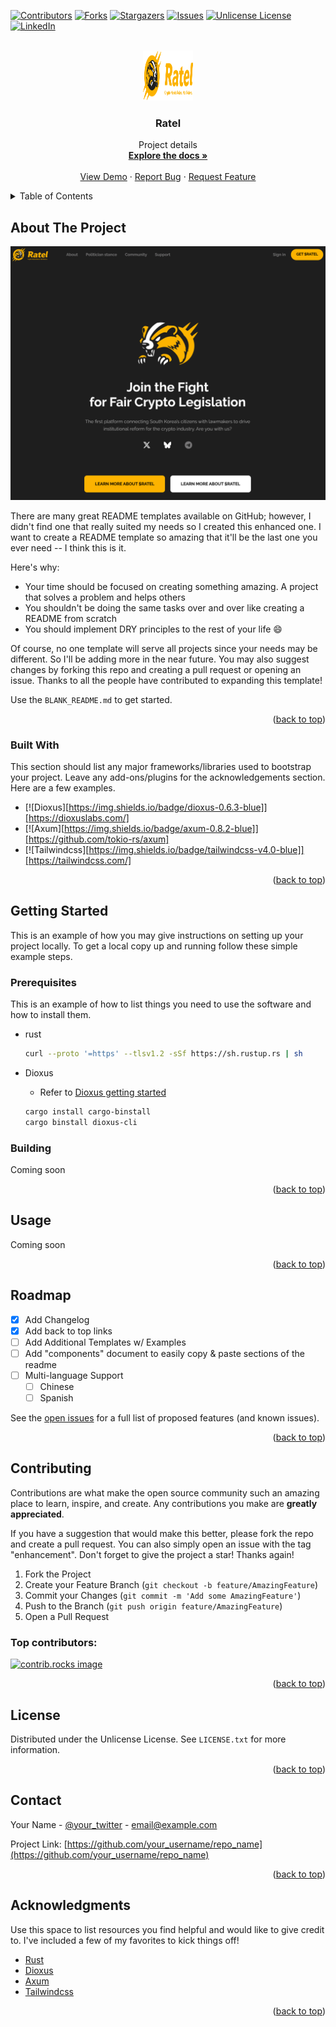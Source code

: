 <!-- Improved compatibility of back to top link: See: https://github.com/biyard/ratel/pull/73 -->
<a id="readme-top"></a>
<!--
*** Thanks for checking out the Best-README-Template. If you have a suggestion
*** that would make this better, please fork the repo and create a pull request
*** or simply open an issue with the tag "enhancement".
*** Don't forget to give the project a star!
*** Thanks again! Now go create something AMAZING! :D
-->



<!-- PROJECT SHIELDS -->
<!--
*** I'm using markdown "reference style" links for readability.
*** Reference links are enclosed in brackets [ ] instead of parentheses ( ).
*** See the bottom of this document for the declaration of the reference variables
*** for contributors-url, forks-url, etc. This is an optional, concise syntax you may use.
*** https://www.markdownguide.org/basic-syntax/#reference-style-links
-->
[![Contributors][contributors-shield]][contributors-url]
[![Forks][forks-shield]][forks-url]
[![Stargazers][stars-shield]][stars-url]
[![Issues][issues-shield]][issues-url]
[![Unlicense License][license-shield]][license-url]
[![LinkedIn][linkedin-shield]][linkedin-url]



<!-- PROJECT LOGO -->
<br />
<div align="center">
  <a href="https://github.com/biyard/ratel">
    <img src="images/logo.png" alt="Logo" width="80" height="80">
  </a>

  <h3 align="center">Ratel</h3>

  <p align="center">
    Project details
    <br />
    <a href="https://github.com/biyard/ratel"><strong>Explore the docs »</strong></a>
    <br />
    <br />
    <a href="https://github.com/biyard/ratel">View Demo</a>
    &middot;
    <a href="https://github.com/biyard/ratel/issues/new?labels=bug&template=bug-report---.md">Report Bug</a>
    &middot;
    <a href="https://github.com/biyard/ratel/issues/new?labels=enhancement&template=feature-request---.md">Request Feature</a>
  </p>
</div>



<!-- TABLE OF CONTENTS -->
<details>
  <summary>Table of Contents</summary>
  <ol>
    <li>
      <a href="#about-the-project">About The Project</a>
      <ul>
        <li><a href="#built-with">Built With</a></li>
      </ul>
    </li>
    <li>
      <a href="#getting-started">Getting Started</a>
      <ul>
        <li><a href="#prerequisites">Prerequisites</a></li>
        <li><a href="#installation">Installation</a></li>
      </ul>
    </li>
    <li><a href="#usage">Usage</a></li>
    <li><a href="#roadmap">Roadmap</a></li>
    <li><a href="#contributing">Contributing</a></li>
    <li><a href="#license">License</a></li>
    <li><a href="#contact">Contact</a></li>
    <li><a href="#acknowledgments">Acknowledgments</a></li>
  </ol>
</details>



<!-- ABOUT THE PROJECT -->
## About The Project

[![Main Page][product-screenshot]](https://ratel.foundation)

There are many great README templates available on GitHub; however, I didn't find one that really suited my needs so I created this enhanced one. I want to create a README template so amazing that it'll be the last one you ever need -- I think this is it.

Here's why:
* Your time should be focused on creating something amazing. A project that solves a problem and helps others
* You shouldn't be doing the same tasks over and over like creating a README from scratch
* You should implement DRY principles to the rest of your life :smile:

Of course, no one template will serve all projects since your needs may be different. So I'll be adding more in the near future. You may also suggest changes by forking this repo and creating a pull request or opening an issue. Thanks to all the people have contributed to expanding this template!

Use the `BLANK_README.md` to get started.

<p align="right">(<a href="#readme-top">back to top</a>)</p>



### Built With

This section should list any major frameworks/libraries used to bootstrap your project. Leave any add-ons/plugins for the acknowledgements section. Here are a few examples.

* [![Dioxus][https://img.shields.io/badge/dioxus-0.6.3-blue]][https://dioxuslabs.com/]
* [![Axum][https://img.shields.io/badge/axum-0.8.2-blue]][https://github.com/tokio-rs/axum]
* [![Tailwindcss][https://img.shields.io/badge/tailwindcss-v4.0-blue]][https://tailwindcss.com/]

<p align="right">(<a href="#readme-top">back to top</a>)</p>



<!-- GETTING STARTED -->
## Getting Started

This is an example of how you may give instructions on setting up your project locally.
To get a local copy up and running follow these simple example steps.

### Prerequisites

This is an example of how to list things you need to use the software and how to install them.
* rust
  ```sh
  curl --proto '=https' --tlsv1.2 -sSf https://sh.rustup.rs | sh
  ```

* Dioxus
  - Refer to [Dioxus getting started](https://dioxuslabs.com/learn/0.6/getting_started/#install-cargo-binstall)
  ``` sh
  cargo install cargo-binstall
  cargo binstall dioxus-cli
  ```

### Building

Coming soon

<p align="right">(<a href="#readme-top">back to top</a>)</p>



<!-- USAGE EXAMPLES -->
## Usage

Coming soon

<p align="right">(<a href="#readme-top">back to top</a>)</p>



<!-- ROADMAP -->
## Roadmap

- [x] Add Changelog
- [x] Add back to top links
- [ ] Add Additional Templates w/ Examples
- [ ] Add "components" document to easily copy & paste sections of the readme
- [ ] Multi-language Support
    - [ ] Chinese
    - [ ] Spanish

See the [open issues](https://github.com/biyard/ratel/issues) for a full list of proposed features (and known issues).

<p align="right">(<a href="#readme-top">back to top</a>)</p>



<!-- CONTRIBUTING -->
## Contributing

Contributions are what make the open source community such an amazing place to learn, inspire, and create. Any contributions you make are **greatly appreciated**.

If you have a suggestion that would make this better, please fork the repo and create a pull request. You can also simply open an issue with the tag "enhancement".
Don't forget to give the project a star! Thanks again!

1. Fork the Project
2. Create your Feature Branch (`git checkout -b feature/AmazingFeature`)
3. Commit your Changes (`git commit -m 'Add some AmazingFeature'`)
4. Push to the Branch (`git push origin feature/AmazingFeature`)
5. Open a Pull Request

### Top contributors:

<a href="https://github.com/biyard/ratel/graphs/contributors">
  <img src="https://contrib.rocks/image?repo=biyard/ratel" alt="contrib.rocks image" />
</a>

<p align="right">(<a href="#readme-top">back to top</a>)</p>



<!-- LICENSE -->
## License

Distributed under the Unlicense License. See `LICENSE.txt` for more information.

<p align="right">(<a href="#readme-top">back to top</a>)</p>



<!-- CONTACT -->
## Contact

Your Name - [@your_twitter](https://twitter.com/your_username) - email@example.com

Project Link: [https://github.com/your_username/repo_name](https://github.com/your_username/repo_name)

<p align="right">(<a href="#readme-top">back to top</a>)</p>



<!-- ACKNOWLEDGMENTS -->
## Acknowledgments

Use this space to list resources you find helpful and would like to give credit to. I've included a few of my favorites to kick things off!

* [Rust](https://www.rust-lang.org/)
* [Dioxus](https://dioxuslabs.com/)
* [Axum](https://github.com/tokio-rs/axum)
* [Tailwindcss](https://tailwindcss.com/)

<p align="right">(<a href="#readme-top">back to top</a>)</p>

<!-- MARKDOWN LINKS & IMAGES -->
<!-- https://www.markdownguide.org/basic-syntax/#reference-style-links -->
[contributors-shield]: https://img.shields.io/github/contributors/biyard/ratel.svg?style=for-the-badge
[contributors-url]: https://github.com/biyard/ratel/graphs/contributors
[forks-shield]: https://img.shields.io/github/forks/biyard/ratel.svg?style=for-the-badge
[forks-url]: https://github.com/biyard/ratel/network/members
[stars-shield]: https://img.shields.io/github/stars/biyard/ratel.svg?style=for-the-badge
[stars-url]: https://github.com/biyard/ratel/stargazers
[issues-shield]: https://img.shields.io/github/issues/biyard/ratel.svg?style=for-the-badge
[issues-url]: https://github.com/biyard/ratel/issues
[license-shield]: https://img.shields.io/github/license/biyard/ratel.svg?style=for-the-badge
[license-url]: https://github.com/biyard/ratel/blob/master/LICENSE.txt
[linkedin-shield]: https://img.shields.io/badge/-LinkedIn-black.svg?style=for-the-badge&logo=linkedin&colorB=555
[linkedin-url]: https://linkedin.com/in/othneildrew
[product-screenshot]: images/main.png
